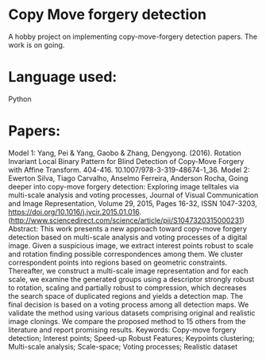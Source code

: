 # Copy Move forgery detection

A hobby project on implementing copy-move-forgery detection papers. The work is on going.

# Language used:
Python
# Papers:
Model 1:
Yang, Pei & Yang, Gaobo & Zhang, Dengyong. (2016). Rotation Invariant Local Binary Pattern for Blind Detection of Copy-Move Forgery with Affine Transform. 404-416. 10.1007/978-3-319-48674-1_36. 
Model 2: 
Ewerton Silva, Tiago Carvalho, Anselmo Ferreira, Anderson Rocha,
Going deeper into copy-move forgery detection: Exploring image telltales via multi-scale analysis and voting processes,
Journal of Visual Communication and Image Representation,
Volume 29,
2015,
Pages 16-32,
ISSN 1047-3203,
https://doi.org/10.1016/j.jvcir.2015.01.016.
(http://www.sciencedirect.com/science/article/pii/S1047320315000231)
Abstract: This work presents a new approach toward copy-move forgery detection based on multi-scale analysis and voting processes of a digital image. Given a suspicious image, we extract interest points robust to scale and rotation finding possible correspondences among them. We cluster correspondent points into regions based on geometric constraints. Thereafter, we construct a multi-scale image representation and for each scale, we examine the generated groups using a descriptor strongly robust to rotation, scaling and partially robust to compression, which decreases the search space of duplicated regions and yields a detection map. The final decision is based on a voting process among all detection maps. We validate the method using various datasets comprising original and realistic image clonings. We compare the proposed method to 15 others from the literature and report promising results.
Keywords: Copy-move forgery detection; Interest points; Speed-up Robust Features; Keypoints clustering; Multi-scale analysis; Scale-space; Voting processes; Realistic dataset
